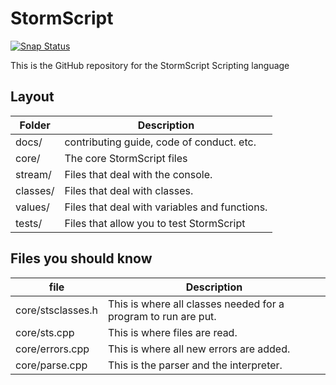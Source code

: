 # StormScript
[![Snap Status](https://build.snapcraft.io/badge/stormprograms/StormScript.svg)](https://build.snapcraft.io/user/stormprograms/StormScript)

This is the GitHub repository for the StormScript Scripting language

## Layout

Folder | Description
------ | -----------
docs/ | contributing guide, code of conduct. etc.
core/ | The core StormScript files
stream/ | Files that deal with the console.
classes/ | Files that deal with classes.
values/ | Files that deal with variables and functions.
tests/ | Files that allow you to test StormScript

## Files you should know

file | Description
---- | -----------
core/stsclasses.h | This is where all classes needed for a program to run are put.
core/sts.cpp | This is where files are read.
core/errors.cpp | This is where all new errors are added.
core/parse.cpp | This is the parser and the interpreter.